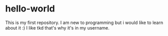 # hello-world
This is my first repository.
I am new to programming but i would like to learn about it :)
I like tkd that's why it's in my username.
